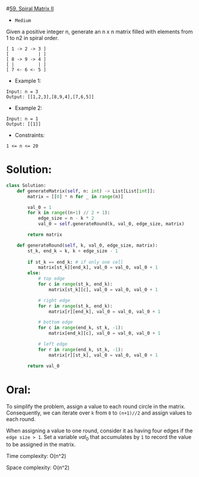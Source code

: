 #[59. Spiral Matrix II](https://leetcode.com/problems/spiral-matrix-ii/description/) 
+ `Medium`

Given a positive integer n, generate an n x n matrix filled with elements from 1 to n2 in spiral order.

```
[ 1 -> 2 -> 3 ]
[           | ]
[ 8 -> 9 -> 4 ]
[ |         | ]
[ 7 <- 6 <- 5 ]

```
+ Example 1:

```
Input: n = 3
Output: [[1,2,3],[8,9,4],[7,6,5]]
```

+ Example 2:

```
Input: n = 1
Output: [[1]]
```


+ Constraints:

```
1 <= n <= 20
```

# Solution:
```python {.line-numbers}
class Solution:
    def generateMatrix(self, n: int) -> List[List[int]]:
        matrix = [[0] * n for _ in range(n)]

        val_0 = 1
        for k in range((n+1) // 2 + 1):
            edge_size = n - k * 2
            val_0 = self.generateRound(k, val_0, edge_size, matrix)

        return matrix

    def generateRound(self, k, val_0, edge_size, matrix):
        st_k, end_k = k, k + edge_size - 1
        
        if st_k == end_k: # if only one cell
            matrix[st_k][end_k], val_0 = val_0, val_0 + 1
        else:
            # top edge
            for c in range(st_k, end_k):
                matrix[st_k][c], val_0 = val_0, val_0 + 1

            # right edge
            for r in range(st_k, end_k):
                matrix[r][end_k], val_0 = val_0, val_0 + 1

            # bottom edge
            for c in range(end_k, st_k, -1):
                matrix[end_k][c], val_0 = val_0, val_0 + 1

            # left edge
            for r in range(end_k, st_k, -1):
                matrix[r][st_k], val_0 = val_0, val_0 + 1

        return val_0 
```

# Oral:

To simplify the problem, assign a value to each round circle in the matrix. Consequently, we can iterate over `k` from `0` to `(n+1)//2` and assign values to each round.

When assigning a value to one round, consider it as having four edges if the `edge size > 1`. Set a variable $val_0$ that accumulates by `1` to record the value to be assigned in the matrix.

Time complexity: O(n^2)

Space complexity: O(n^2)
